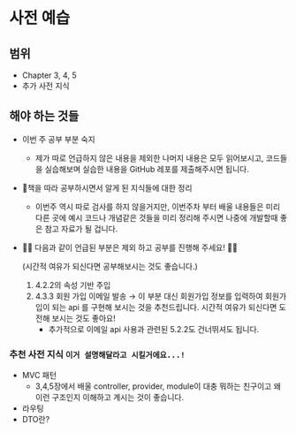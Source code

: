 # 사전 예습

## 범위

- Chapter 3, 4, 5
- 추가 사전 지식

## 해야 하는 것들

- 이번 주 공부 부분 숙지
    - 제가 따로 언급하지 않은 내용을 제외한 나머지 내용은 모두 읽어보시고, 코드들을 실습해보며 실습한 내용을 GitHub 레포를 제출해주시면 됩니다.
- 📖책을 따라 공부하시면서 알게 된 지식들에 대한 정리
    - 이번주 역시 따로 검사를 하지 않을거지만, 이번주차 부터 배울 내용들은 미리 다른 곳에 예시 코드나 개념같은 것들을 미리 정리해 주시면 나중에 개발할때 좋은 참고 자료가 될 겁니다.

- 🙅‍♂️ 다음과 같이 언급된 부분은 제외 하고 공부를 진행해 주세요! 🙅‍♂️

  (시간적 여유가 되신다면 공부해보시는 것도 좋습니다.)

    1. 4.2.2의 속성 기반 주입
    2. 4.3.3 회원 가입 이메일 발송 → 이 부분 대신 회원가입 정보를 입력하여 회원가입이 되는 api 를 구현해 보시는 것을 추천드립니다. 시간적 여유가 되신다면 도전해 보시는 것도 좋아요!
        - 추가적으로 이메일 api 사용과 관련된 5.2.2도 건너뛰셔도 됩니다.

### 추천 사전 지식 `이거 설명해달라고 시킬거에요...!`

- MVC 패턴
    - 3,4,5장에서 배울 controller, provider, module이 대충 뭐하는 친구이고 왜 이런 구조인지 이해하고 계시는 것이 좋습니다.
- 라우팅
- DTO란?
